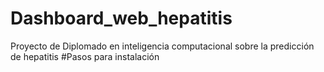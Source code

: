 # Dashboard_web_hepatitis
Proyecto de Diplomado en inteligencia computacional sobre la predicción de hepatitis
#Pasos para instalación
